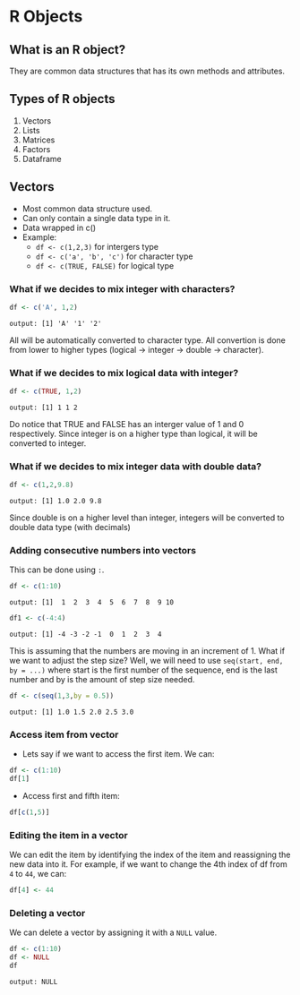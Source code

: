 # R Objects

## What is an R object?
They are common data structures that has its own methods and attributes.

## Types of R objects
1. Vectors
2. Lists
3. Matrices
4. Factors
5. Dataframe

## Vectors
- Most common data structure used.
- Can only contain a single data type in it.
- Data wrapped in c()
- Example: 
  * ```df <- c(1,2,3)``` for intergers type
  * ```df <- c('a', 'b', 'c')``` for character type
  * ```df <- c(TRUE, FALSE)``` for logical type

### What if we decides to mix integer with characters?
```R
df <- c('A', 1,2)
```
    output: [1] 'A' '1' '2'

All will be automatically converted to character type.
All convertion is done from lower to higher types (logical -> integer -> double -> character).

### What if we decides to mix logical data with integer?
```R
df <- c(TRUE, 1,2)
```
    output: [1] 1 1 2

Do notice that TRUE and FALSE has an interger value of 1 and 0 respectively. Since integer is on a higher type than logical, it will be converted to integer.

### What if we decides to mix integer data with double data?
 ```R
 df <- c(1,2,9.8)
 ```
    output: [1] 1.0 2.0 9.8
 
 Since double is on a higher level than integer, integers will be converted to double data type (with decimals)
 
 ### Adding consecutive numbers into vectors 
 This can be done using ```:```.
 ```R
 df <- c(1:10)
 ```
    output: [1]  1  2  3  4  5  6  7  8  9 10
 
 ```R
 df1 <- c(-4:4)
 ```
    output: [1] -4 -3 -2 -1  0  1  2  3  4
 
This is assuming that the numbers are moving in an increment of 1. What if we want to adjust the step size?
Well, we will need to use ```seq(start, end, by = ...)``` where start is the first number of the sequence, end is the last number and by is the amount of step size needed.
 
```R
df <- c(seq(1,3,by = 0.5))
```
    output: [1] 1.0 1.5 2.0 2.5 3.0

### Access item from vector
- Lets say if we want to access the first item. We can:

```R
df <- c(1:10)
df[1]
```
- Access first and fifth item:

```R
df[c(1,5)]
```

### Editing the item in a vector
We can edit the item by identifying the index of the item and reassigning the new data into it.
For example, if we want to change the 4th index of df from ```4``` to ```44```, we can:
```R
df[4] <- 44
```

### Deleting a vector
We can delete a vector by assigning it with a ```NULL``` value.
```R
df <- c(1:10)
df <- NULL
df
```
    output: NULL
    
